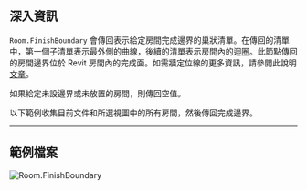 ## 深入資訊
`Room.FinishBoundary` 會傳回表示給定房間完成邊界的巢狀清單。在傳回的清單中，第一個子清單表示最外側的曲線，後續的清單表示房間內的迴圈。此節點傳回的房間邊界位於 Revit 房間內的完成面。如需牆定位線的更多資訊，請參閱此說明 [文章](https://help.autodesk.com/view/RVT/2024/CHT/?guid=GUID-0BB62832-36DD-4E06-A9D4-EE98CE0FCF89)。

如果給定未設邊界或未放置的房間，則傳回空值。

以下範例收集目前文件和所選視圖中的所有房間，然後傳回完成邊界。
___
## 範例檔案

![Room.FinishBoundary](./Revit.Elements.Room.FinishBoundary_img.jpg)
